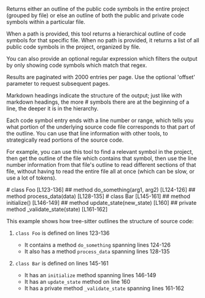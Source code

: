 Returns either an outline of the public code symbols in the entire project (grouped by file) or else an outline of both the public and private code symbols within a particular file.

When a path is provided, this tool returns a hierarchical outline of code symbols for that specific file.
When no path is provided, it returns a list of all public code symbols in the project, organized by file.

You can also provide an optional regular expression which filters the output by only showing code symbols which match that regex.

Results are paginated with 2000 entries per page. Use the optional 'offset' parameter to request subsequent pages.

Markdown headings indicate the structure of the output; just like
with markdown headings, the more # symbols there are at the beginning of a line,
the deeper it is in the hierarchy.

Each code symbol entry ends with a line number or range, which tells you what portion of the
underlying source code file corresponds to that part of the outline. You can use
that line information with other tools, to strategically read portions of the source code.

For example, you can use this tool to find a relevant symbol in the project, then get the outline of the file which contains that symbol, then use the line number information from that file's outline to read different sections of that file, without having to read the entire file all at once (which can be slow, or use a lot of tokens).

<example>
# class Foo [L123-136]
## method do_something(arg1, arg2) [L124-126]
## method process_data(data) [L128-135]
# class Bar [L145-161]
## method initialize() [L146-149]
## method update_state(new_state) [L160]
## private method _validate_state(state) [L161-162]
</example>

This example shows how tree-sitter outlines the structure of source code:

1. `class Foo` is defined on lines 123-136
   - It contains a method `do_something` spanning lines 124-126
   - It also has a method `process_data` spanning lines 128-135

2. `class Bar` is defined on lines 145-161
   - It has an `initialize` method spanning lines 146-149
   - It has an `update_state` method on line 160
   - It has a private method `_validate_state` spanning lines 161-162
